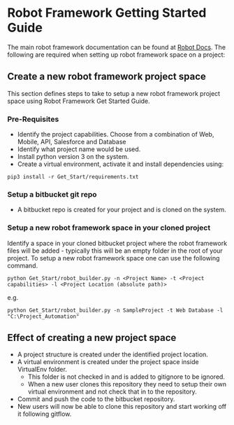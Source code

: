 # Robot Framework Getting Started Guide

The main robot framework documentation can be found at [Robot Docs](<https://robotdocs.xena.dev>). The following are required when setting up robot framework space on a project:

## Create a new robot framework project space

This section defines steps to take to setup a new robot framework project space using Robot Framework Get Started Guide.

### Pre-Requisites

- Identify the project capabilities. Choose from a combination of Web, Mobile, API, Salesforce and Database
- Identify what project name would be used.
- Install python version 3 on the system.
- Create a virtual environment, activate it and install dependencies using:

```
pip3 install -r Get_Start/requirements.txt
```

### Setup a bitbucket git repo

- A bitbucket repo is created for your project and is cloned on the system.

### Setup a new robot framework space in your cloned project

Identify a space in your cloned bitbucket project where the robot framework files will be added - typically this will be an empty folder in the root of your project.
To setup a new robot framework space one can use the following command.

```
python Get_Start/robot_builder.py -n <Project Name> -t <Project capabilities> -l <Project Location (absolute path)>
```

e.g.

```
python Get_Start/robot_builder.py -n SampleProject -t Web Database -l "C:\Project_Automation"
```

## Effect of creating a new project space

- A project structure is created under the identified project location.
- A virtual environment is created under the project space inside VirtualEnv folder.
  - This folder is not checked in and is added to gitignore to be ignored.
  - When a new user clones this repository they need to setup their own virtual environment and not check that in to the repository.
- Commit and push the code to the bitbucket repository.
- New users will now be able to clone this repository and start working off it following gitflow.
